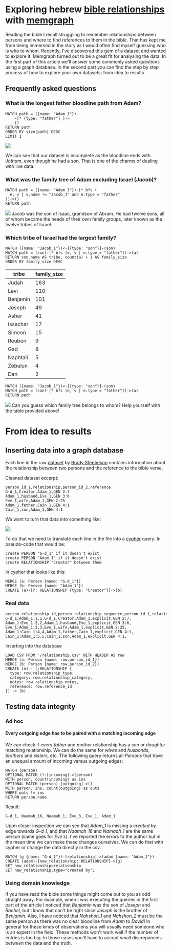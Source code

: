 # Exploring hebrew [bible relationships](https://data.world/bradys/bibledata-personrelationship) with [memgraph](https://memgraph.com)

Reading the bible I recall struggling to remember relationships between persons and where to find references to them in the bible.
That has kept me from being immersed in the story as I would often find myself guessing who is who to whom.
Recently, I've discovered this gem of a dataset and wanted to explore it.
Memgraph turned out to be a great fit for analysing the data.
In the first part of this article we'll answer some commonly asked questions using a graph database.
In the second part you can find the step by step process of how to explore your  own datasets; from idea to results.

## Frequently asked questions

### What is the longest father bloodline path from Adam?
```cypher
MATCH path = ({name: "Adam_1"})
    -[* {type: "father"} ]->
    ()
RETURN path
ORDER BY size(path) DESC
LIMIT 1
```
![](./img/longest-bloodline.png)

We can see that our dataset is incomplete as the bloodline ends with *Jotham*, even though he had a son.
That is one of the charms of dealing with live data.

### What was the family tree of Adam excluding Israel (Jacob)?
```cypher
MATCH path = ({name: "Adam_1"})-[* bfs (
  e, v | v.name != "Jacob_1" and e.type = "father"
)]->()
RETURN path
```
![](./img/adam-to-jacob.png)
Jacob was the son of Isaac, grandson of Abram.
He had twelve sons, all of whom became the heads of their own family groups, later known as the twelve tribes of Israel.

### Which tribe of Israel had the largest family?
```cypher
MATCH ({name: "Jacob_1"})<-[{type: "son"}]-(son)
MATCH path = (son)-[* bfs (e, v | e.type = "father")]->(a)
RETURN son.name AS tribe, count(a) + 1 AS family_size
ORDER BY family_size DESC
```
| tribe | family_size |
| -------- | --- |
| Judah    | 163 |
| Levi     | 110 |
| Benjamin | 101 |
| Joseph   |  49 |
| Asher    |  41 |
| Issachar |  17 |
| Simeon   |  15 |
| Reuben   |   9 |
| Gad      |   8 |
| Naphtali |   5 |
| Zebulun  |   4 |
| Dan      |   2 |

```cypher
MATCH ({name: "Jacob_1"})<-[{type: "son"}]-(son)
MATCH path = (son)-[* bfs (e, v | e.type = "father")]->(a)
RETURN path
```
![](./img/tribes-of-israel.png)
Can you guess which family tree belongs to whom?
Help yourself with the table provided above!

# From idea to results

## Inserting data into a graph database
Each line in the raw [dataset](https://data.world/bradys/bibledata-personrelationship) by [Brady Stepheson](https://data.world/bradys) contains information about the relationship between two persons and the reference to the bible verse.

Cleaned dataset excerpt:
```
person_id_1,relationship,person_id_2,reference
G-d_1,Creator,Adam_1,GEN 2:7
Adam_1,husband,Eve_1,GEN 3:6
Eve_1,wife,Adam_1,GEN 2:25
Adam_1,father,Cain_1,GEN 4:1
Cain_1,son,Adam_1,GEN 4:1
```

We want to turn that data into something like:

![](./img/graph-excerpt.png)

To do that we need to translate each line in the file into a [cypher](https://en.wikipedia.org/wiki/Cypher_(query_language)) query. In pseudo-code that would be:

```
create PERSON "G-d_1" if it doesn't exist
create PERSON "Adam_1" if it doesn't exist
create RELATIONSHIP "Creator" between them
```

In cypher that looks like this:
```cypher
MERGE (a: Person {name: "G-d_1"})
MERGE (b: Person {name: "Adam_1"})
CREATE (a)-[r: RELATIONSHIP {type: "Creator"}]->(b)
```

### Real data
```
person_relationship_id,person_relationship_sequence,person_id_1,relationship_type,person_id_2,relationship_category,reference_id,relationship_notes
G-d_1:Adam_1:1,1,G-d_1,Creator,Adam_1,explicit,GEN 2:7,
Adam_1:Eve_1:2,2,Adam_1,husband,Eve_1,explicit,GEN 3:6,
Eve_1:Adam_1:3,3,Eve_1,wife,Adam_1,explicit,GEN 2:25,
Adam_1:Cain_1:4,4,Adam_1,father,Cain_1,explicit,GEN 4:1,
Cain_1:Adam_1:5,5,Cain_1,son,Adam_1,explicit,GEN 4:1,
```

Inserting into the database
```cypher
LOAD CSV FROM '/relationship.csv' WITH HEADER AS row
MERGE (a: Person {name: row.person_id_1})
MERGE (b: Person {name: row.person_id_2})
CREATE (a) - [:RELATIONSHIP {
  type: row.relationship_type,
  category: row.relationship_category,
  notes: row.relationship_notes,
  reference: row.reference_id
}] -> (b)
```

## Testing data integrity
### Ad hoc
#### Every outgoing edge has to be paired with a matching incoming edge
We can check if every *father* and *mother* relationship has a *son* or *daughter* matching relationship.
We can do the same for *wives* and *husbands*, *brothers* and *sisters*, etc.
The following query returns all *Persons* that have an unequal amount of incoming versus outgoing edges:

```cypher
MATCH (person)
OPTIONAL MATCH ()-[incoming]->(person)
WITH person, count(incoming) as ins
OPTIONAL MATCH (person)-[outgoing]->()
WITH person, ins, count(outgoing) as outs
WHERE outs != ins
RETURN person.name
```

Result:
```
G-d_1, Naamah_16, Naamah_1, Eve_3, Eve_1, Adam_1
```

Upon closer inspection we can see that *Adam_1* is missing a *created by* edge towards *G-d_1*, and that *Naamah_16* and *Namaah_1* are the same person (same goes for *Eve's*).
I've reported the errors to the author but in the mean time we can make these changes ourselves.
We can do that with cypher or change the data directly in the csv.

```cypher
MATCH (g {name: "G-d_1"})-[relationship]->(adam {name: "Adam_1"})
CREATE (adam)-[new_relationship: RELATIONSHIP]->(g)
SET new_relationship=relationship
SET new_relationship.type="created by";
```

### Using domain knowledge
If you have read the bible some things might come out to you as odd straight away.
For example, when I was executing the queries in the first part of the article I noticed that *Benjamin* was the son of *Joseph* and *Rachel*, but I know that can't be right since *Joseph* is the brother of *Benjamin*.
Also, I have noticed that *Nahshon_1* and *Nahshon_2* must be the same person as there was no clear bloodline from *Adam* to *David*!
In general for these kinds of observations you will usually need someone who is an expert in the field.
These methods won't work well if the number of entries is too big.
In those cases you'll have to accept small discrepancies between the data and the truth.
